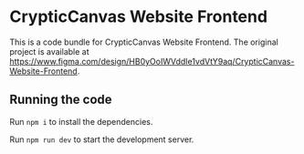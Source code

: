 
  # CrypticCanvas Website Frontend

  This is a code bundle for CrypticCanvas Website Frontend. The original project is available at https://www.figma.com/design/HB0yOoIWVddIe1vdVtY9aq/CrypticCanvas-Website-Frontend.

  ## Running the code

  Run `npm i` to install the dependencies.

  Run `npm run dev` to start the development server.
  